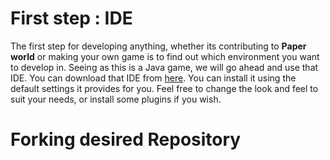 # First step : IDE
The first step for developing anything, whether its contributing to **Paper world** or making your own game is to find out which environment you want to develop in. Seeing as this is a Java game, we will go ahead and use that IDE. You can download that IDE from [here](https://www.eclipse.org/downloads/).
You can install it using the default settings it provides for you. Feel free to change the look and feel to suit your needs, or install some plugins if you wish.

# Forking desired Repository
